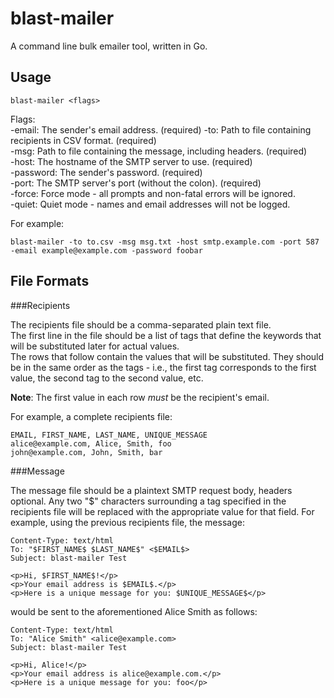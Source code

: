blast-mailer
============

A command line bulk emailer tool, written in Go.

Usage
-----

    blast-mailer <flags>
  
Flags:  
  -email: The sender's email address. (required)
  -to: Path to file containing recipients in CSV format. (required)  
  -msg: Path to file containing the message, including headers. (required)  
  -host: The hostname of the SMTP server to use. (required)  
  -password: The sender's password. (required)  
  -port: The SMTP server's port (without the colon). (required)  
  -force: Force mode - all prompts and non-fatal errors will be ignored.  
  -quiet: Quiet mode - names and email addresses will not be logged.  

For example:  

    blast-mailer -to to.csv -msg msg.txt -host smtp.example.com -port 587 -email example@example.com -password foobar

File Formats
------------

###Recipients

The recipients file should be a comma-separated plain text file.  
The first line in the file should be a list of tags that define the keywords that will be substituted later for actual values.  
The rows that follow contain the values that will be substituted. They should be in the same order as the tags - i.e., the first tag corresponds to the first value, the second tag to the second value, etc.

**Note**: The first value in each row _must_ be the recipient's email.

For example, a complete recipients file:

    EMAIL, FIRST_NAME, LAST_NAME, UNIQUE_MESSAGE
    alice@example.com, Alice, Smith, foo
    john@example.com, John, Smith, bar
    
###Message

The message file should be a plaintext SMTP request body, headers optional. Any two "$" characters surrounding a tag specified in the recipients file will be replaced with the appropriate value for that field. For example, using the previous recipients file, the message:

    Content-Type: text/html
    To: "$FIRST_NAME$ $LAST_NAME$" <$EMAIL$>
    Subject: blast-mailer Test
    
    <p>Hi, $FIRST_NAME$!</p>
    <p>Your email address is $EMAIL$.</p>
    <p>Here is a unique message for you: $UNIQUE_MESSAGE$</p>
    
would be sent to the aforementioned Alice Smith as follows:

    Content-Type: text/html
    To: "Alice Smith" <alice@example.com>
    Subject: blast-mailer Test
    
    <p>Hi, Alice!</p>
    <p>Your email address is alice@example.com.</p>
    <p>Here is a unique message for you: foo</p>
    
